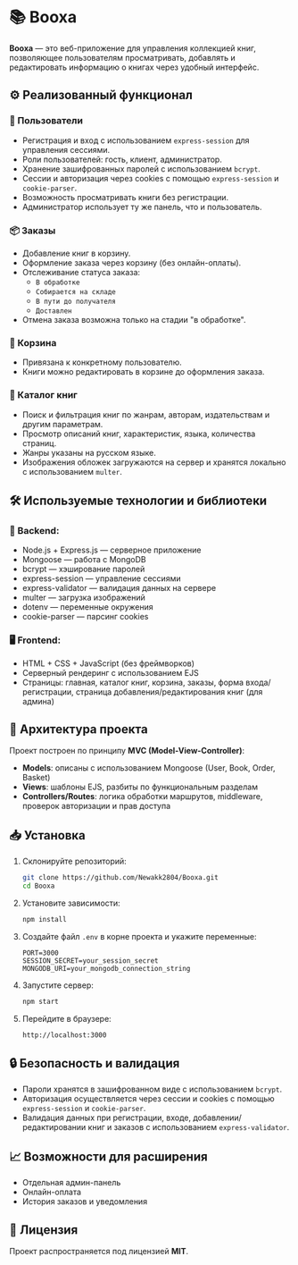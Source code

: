 # 📚 Booxa

**Booxa** — это веб-приложение для управления коллекцией книг, позволяющее пользователям просматривать, добавлять и редактировать информацию о книгах через удобный интерфейс.

## ⚙️ Реализованный функционал

### 👥 Пользователи
- Регистрация и вход с использованием `express-session` для управления сессиями.
- Роли пользователей: гость, клиент, администратор.
- Хранение зашифрованных паролей с использованием `bcrypt`.
- Сессии и авторизация через cookies с помощью `express-session` и `cookie-parser`.
- Возможность просматривать книги без регистрации.
- Администратор использует ту же панель, что и пользователь.

### 📦 Заказы
- Добавление книг в корзину.
- Оформление заказа через корзину (без онлайн-оплаты).
- Отслеживание статуса заказа:
  - `В обработке`
  - `Собирается на складе`
  - `В пути до получателя`
  - `Доставлен`
- Отмена заказа возможна только на стадии "в обработке".

### 🛒 Корзина
- Привязана к конкретному пользователю.
- Книги можно редактировать в корзине до оформления заказа.

### 📖 Каталог книг
- Поиск и фильтрация книг по жанрам, авторам, издательствам и другим параметрам.
- Просмотр описаний книг, характеристик, языка, количества страниц.
- Жанры указаны на русском языке.
- Изображения обложек загружаются на сервер и хранятся локально с использованием `multer`.

## 🛠 Используемые технологии и библиотеки

### 📌 Backend:
- Node.js + Express.js — серверное приложение
- Mongoose — работа с MongoDB
- bcrypt — хэширование паролей
- express-session — управление сессиями
- express-validator — валидация данных на сервере
- multer — загрузка изображений
- dotenv — переменные окружения
- cookie-parser — парсинг cookies

### 🖥️ Frontend:
- HTML + CSS + JavaScript (без фреймворков)
- Серверный рендеринг с использованием EJS
- Страницы: главная, каталог книг, корзина, заказы, форма входа/регистрации, страница добавления/редактирования книг (для админа)

## 🧱 Архитектура проекта

Проект построен по принципу **MVC (Model-View-Controller)**:

- **Models**: описаны с использованием Mongoose (User, Book, Order, Basket)
- **Views**: шаблоны EJS, разбиты по функциональным разделам
- **Controllers/Routes**: логика обработки маршрутов, middleware, проверок авторизации и прав доступа

## 📥 Установка

1. Склонируйте репозиторий:
   ```bash
   git clone https://github.com/Newakk2804/Booxa.git
   cd Booxa
   ```

2. Установите зависимости:
   ```bash
   npm install
   ```

3. Создайте файл `.env` в корне проекта и укажите переменные:
   ```env
   PORT=3000
   SESSION_SECRET=your_session_secret
   MONGODB_URI=your_mongodb_connection_string
   ```

4. Запустите сервер:
   ```bash
   npm start
   ```

5. Перейдите в браузере:
   ```
   http://localhost:3000
   ```

## 🔒 Безопасность и валидация

- Пароли хранятся в зашифрованном виде с использованием `bcrypt`.
- Авторизация осуществляется через сессии и cookies с помощью `express-session` и `cookie-parser`.
- Валидация данных при регистрации, входе, добавлении/редактировании книг и заказов с использованием `express-validator`.

## 📈 Возможности для расширения

- Отдельная админ-панель
- Онлайн-оплата
- История заказов и уведомления

## 📃 Лицензия

Проект распространяется под лицензией **MIT**.
